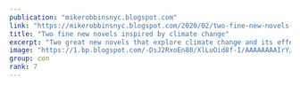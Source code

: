 ```yaml
---
publication: "mikerobbinsnyc.blogspot.com"
link: "https://mikerobbinsnyc.blogspot.com/2020/02/two-fine-new-novels-inspired-by-climate.html"
title: "Two fine new novels inspired by climate change"
excerpt: "Two great new novels that explore climate change and its effect on the zeitgeist"
image: "https://1.bp.blogspot.com/-DsJ2RxoEn80/XlLuOid8f-I/AAAAAAAAIrY/w-1UDVQCGQogzD0TMoY5MpK5viBe8JuiwCLcBGAsYHQ/w1200-h630-p-k-no-nu/Eternity.jpg"
group: con
rank: 7
---
```

